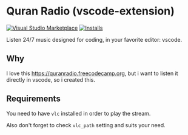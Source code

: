 # Quran Radio (vscode-extension)


[![Visual Studio Marketplace](https://vsmarketplacebadge.apphb.com/version/lakuapik.quranradio.svg?tyle=flat-square)](https://marketplace.visualstudio.com/items?itemName=lakuapik.quranradio)
[![Installs](https://vsmarketplacebadge.apphb.com/installs-short/lakuapik.quranradio.svg?tyle=flat-square)](https://marketplace.visualstudio.com/items?itemName=lakuapik.quranradio)

Listen 24/7 music designed for coding, in your favorite editor: vscode.

## Why

I love this https://quranradio.freecodecamp.org, but i want to listen it 
directly in vscode, so i created this.

## Requirements

You need to have `vlc` installed in order to play the stream.

Also don't forget to check `vlc_path` setting and suits your need.
